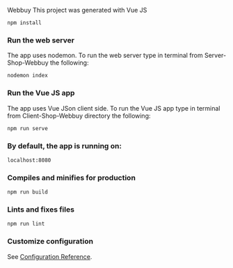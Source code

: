 Webbuy
This project was generated with Vue JS
```
npm install
```
### Run the web server
The app uses nodemon. To run the web server type in terminal from Server-Shop-Webbuy the following:
```
nodemon index
```
### Run the Vue JS app
The app uses Vue JSon client side. To run the Vue JS app type in terminal from Client-Shop-Webbuy directory the following:
```
npm run serve
```
### By default, the app is running on:
```
localhost:8080
```
### Compiles and minifies for production
```
npm run build
```

### Lints and fixes files
```
npm run lint
```

### Customize configuration
See [Configuration Reference](https://cli.vuejs.org/config/).
